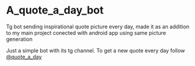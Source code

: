 # A_quote_a_day_bot
Tg bot sending inspirational quote picture every day, made it as an addition to my main project conected with android app using same picture generation

Just a simple bot with its tg channel. 
To get a new quote every day follow [@quote_a_day](https://t.me/quote_a_day)
